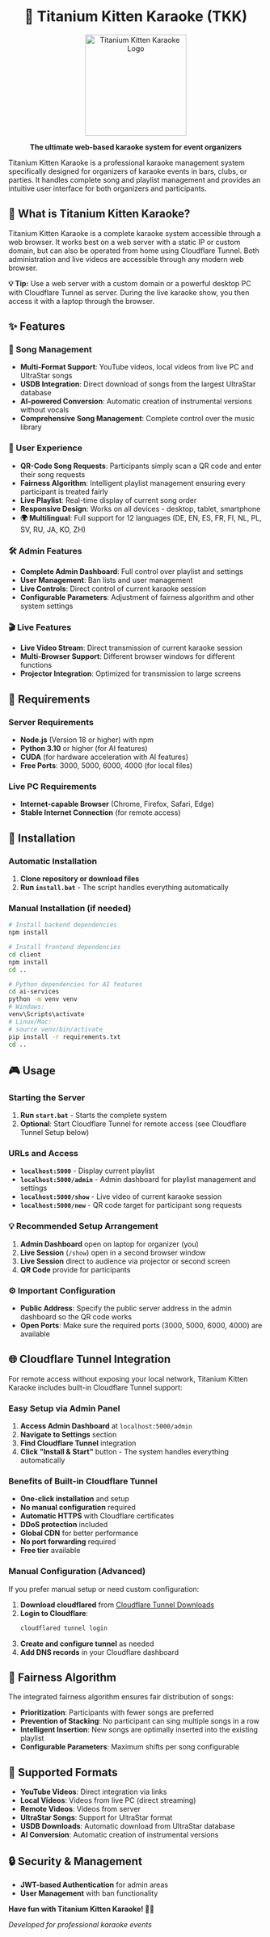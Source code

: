 <div align="center">

# 🎤 Titanium Kitten Karaoke (TKK)

<img src="assets/tkk-logo.png" alt="Titanium Kitten Karaoke Logo" width="200" height="200">

**The ultimate web-based karaoke system for event organizers**

</div>

Titanium Kitten Karaoke is a professional karaoke management system specifically designed for organizers of karaoke events in bars, clubs, or parties. It handles complete song and playlist management and provides an intuitive user interface for both organizers and participants.

## 🎯 What is Titanium Kitten Karaoke?

Titanium Kitten Karaoke is a complete karaoke system accessible through a web browser. It works best on a web server with a static IP or custom domain, but can also be operated from home using Cloudflare Tunnel. Both administration and live videos are accessible through any modern web browser.

**💡 Tip:** Use a web server with a custom domain or a powerful desktop PC with Cloudflare Tunnel as server. During the live karaoke show, you then access it with a laptop through the browser.

## ✨ Features

### 🎵 Song Management
- **Multi-Format Support**: YouTube videos, local videos from live PC and UltraStar songs
- **USDB Integration**: Direct download of songs from the largest UltraStar database
- **AI-powered Conversion**: Automatic creation of instrumental versions without vocals
- **Comprehensive Song Management**: Complete control over the music library

### 👥 User Experience
- **QR-Code Song Requests**: Participants simply scan a QR code and enter their song requests
- **Fairness Algorithm**: Intelligent playlist management ensuring every participant is treated fairly
- **Live Playlist**: Real-time display of current song order
- **Responsive Design**: Works on all devices - desktop, tablet, smartphone
- **🌍 Multilingual**: Full support for 12 languages (DE, EN, ES, FR, FI, NL, PL, SV, RU, JA, KO, ZH)

### 🛠️ Admin Features
- **Complete Admin Dashboard**: Full control over playlist and settings
- **User Management**: Ban lists and user management
- **Live Controls**: Direct control of current karaoke session
- **Configurable Parameters**: Adjustment of fairness algorithm and other system settings

### 🎬 Live Features
- **Live Video Stream**: Direct transmission of current karaoke session
- **Multi-Browser Support**: Different browser windows for different functions
- **Projector Integration**: Optimized for transmission to large screens

## 🔧 Requirements

### Server Requirements
- **Node.js** (Version 18 or higher) with npm
- **Python 3.10** or higher (for AI features)
- **CUDA** (for hardware acceleration with AI features)
- **Free Ports**: 3000, 5000, 6000, 4000 (for local files)

### Live PC Requirements
- **Internet-capable Browser** (Chrome, Firefox, Safari, Edge)
- **Stable Internet Connection** (for remote access)

## 🚀 Installation

### Automatic Installation
1. **Clone repository or download files**
2. **Run `install.bat`** - The script handles everything automatically

### Manual Installation (if needed)
```bash
# Install backend dependencies
npm install

# Install frontend dependencies
cd client
npm install
cd ..

# Python dependencies for AI features
cd ai-services
python -m venv venv
# Windows:
venv\Scripts\activate
# Linux/Mac:
# source venv/bin/activate
pip install -r requirements.txt
cd ..
```

## 🎮 Usage

### Starting the Server
1. **Run `start.bat`** - Starts the complete system
2. **Optional**: Start Cloudflare Tunnel for remote access (see Cloudflare Tunnel Setup below)

### URLs and Access
- **`localhost:5000`** - Display current playlist
- **`localhost:5000/admin`** - Admin dashboard for playlist management and settings
- **`localhost:5000/show`** - Live video of current karaoke session
- **`localhost:5000/new`** - QR code target for participant song requests

### 💡 Recommended Setup Arrangement
1. **Admin Dashboard** open on laptop for organizer (you)
2. **Live Session** (`/show`) open in a second browser window
3. **Live Session** direct to audience via projector or second screen
4. **QR Code** provide for participants

### ⚙️ Important Configuration
- **Public Address**: Specify the public server address in the admin dashboard so the QR code works
- **Open Ports**: Make sure the required ports (3000, 5000, 6000, 4000) are available

## 🌐 Cloudflare Tunnel Integration

For remote access without exposing your local network, Titanium Kitten Karaoke includes built-in Cloudflare Tunnel support:

### Easy Setup via Admin Panel
1. **Access Admin Dashboard** at `localhost:5000/admin`
2. **Navigate to Settings** section
3. **Find Cloudflare Tunnel** integration
4. **Click "Install & Start"** button - The system handles everything automatically

### Benefits of Built-in Cloudflare Tunnel
- **One-click installation** and setup
- **No manual configuration** required
- **Automatic HTTPS** with Cloudflare certificates
- **DDoS protection** included
- **Global CDN** for better performance
- **No port forwarding** required
- **Free tier** available

### Manual Configuration (Advanced)
If you prefer manual setup or need custom configuration:

1. **Download cloudflared** from [Cloudflare Tunnel Downloads](https://github.com/cloudflare/cloudflared/releases)
2. **Login to Cloudflare**:
   ```bash
   cloudflared tunnel login
   ```
3. **Create and configure tunnel** as needed
4. **Add DNS records** in your Cloudflare dashboard

## 🧠 Fairness Algorithm

The integrated fairness algorithm ensures fair distribution of songs:

- **Prioritization**: Participants with fewer songs are preferred
- **Prevention of Stacking**: No participant can sing multiple songs in a row
- **Intelligent Insertion**: New songs are optimally inserted into the existing playlist
- **Configurable Parameters**: Maximum shifts per song configurable

## 🎵 Supported Formats

- **YouTube Videos**: Direct integration via links
- **Local Videos**: Videos from live PC (direct streaming)
- **Remote Videos**: Videos from server
- **UltraStar Songs**: Support for UltraStar format
- **USDB Downloads**: Automatic download from UltraStar database
- **AI Conversion**: Automatic creation of instrumental versions

## 🔒 Security & Management

- **JWT-based Authentication** for admin areas
- **User Management** with ban functionality

**Have fun with Titanium Kitten Karaoke! 🎤🎵**

*Developed for professional karaoke events*